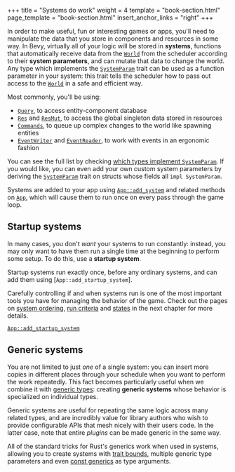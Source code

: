 +++
title = "Systems do work"
weight = 4
template = "book-section.html"
page_template = "book-section.html"
insert_anchor_links = "right"
+++

In order to make useful, fun or interesting games or apps, you'll need to manipulate the data that you store in components and resources in some way.
In Bevy, virtually all of your logic will be stored in **systems**, functions that automatically receive data from the [`World`] from the scheduler according to their **system parameters**, and can mutate that data to change the world.
Any type which implements the [`SystemParam`] trait can be used as a function parameter in your system: this trait tells the scheduler how to pass out access to the [`World`] in a safe and efficient way.

Most commonly, you'll be using:

- [`Query`], to access entity-component database
- [`Res`] and [`ResMut`], to access the global singleton data stored in resources
- [`Commands`](https://docs.rs/bevy/latest/bevy/ecs/system/struct.Commands.html), to queue up complex changes to the world like spawning entities
- [`EventWriter`](https://docs.rs/bevy/latest/bevy/app/struct.EventWriter.html) and [`EventReader`](https://docs.rs/bevy/latest/bevy/app/struct.EventReader.html), to work with events in an ergonomic fashion

You can see the full list by checking [which types implement `SystemParam`](https://docs.rs/bevy/latest/bevy/ecs/system/trait.SystemParam.html#implementors).
If you would like, you can even add your own custom system parameters by deriving the [`SystemParam`] trait on structs whose fields all `impl SystemParam`.

Systems are added to your app using [`App::add_system`](https://docs.rs/bevy/latest/bevy/app/struct.App.html#method.add_system) and related methods on [`App`], which will cause them to run once on every pass through the game loop.

[`World`]: https://docs.rs/bevy/latest/bevy/ecs/world/struct.World.html
[`SystemParam`]: https://docs.rs/bevy/latest/bevy/ecs/system/trait.SystemParam.html
[`Query`]: https://docs.rs/bevy/latest/bevy/ecs/system/struct.Query.html
[`Res`]: https://docs.rs/bevy/latest/bevy/ecs/system/struct.Res.html
[`ResMut`]: https://docs.rs/bevy/latest/bevy/ecs/system/struct.ResMut.html
[`App`]: https://docs.rs/bevy/latest/bevy/app/struct.App.html
[`App::add_system`]: https://docs.rs/bevy/latest/bevy/app/struct.App.html#method.add_system

## Startup systems

In many cases, you don't *want* your systems to run constantly: instead, you may only want to have them run a single time at the beginning to perform some setup.
To do this, use a **startup system**.

Startup systems run exactly once, before any ordinary systems, and can add them using [`App::add_startup_system`].

Carefully controlling if and when systems run is one of the most important tools you have for managing the behavior of the game.
Check out the pages on [system ordering](../../game-logic/system-ordering/_index.md), [run criteria](../../game-logic/run-criteria/_index.md) and [states](../../game-logic/states/_index.md) in the next chapter for more details.

[`App::add_startup_system`](https://docs.rs/bevy/latest/bevy/app/struct.App.html#method.add_startup_system)

## Generic systems

You are not limited to just *one* of a single system: you can insert more copies in different places through your schedule when you want to perform the work repeatedly.
This fact becomes particularly useful when we combine it with [generic types](https://doc.rust-lang.org/book/ch10-01-syntax.html): creating **generic systems** whose behavior is specialized on individual types.

Generic systems are useful for repeating the same logic across many related types, and are incredibly value for library authors who wish to provide configurable APIs that mesh nicely with their users code.
In the latter case, note that entire *plugins* can be made generic in the same way.

All of the standard tricks for Rust's generics work when used in systems, allowing you to create systems with [trait bounds](https://doc.rust-lang.org/book/ch10-02-traits.html#trait-bound-syntax), multiple generic type parameters and even [const generics](https://blog.rust-lang.org/2021/02/26/const-generics-mvp-beta.html) as type arguments.
